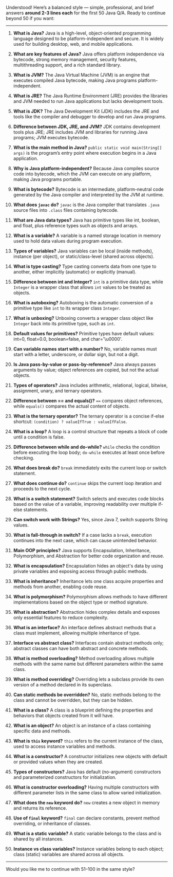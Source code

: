 Understood! Here’s a balanced style — simple, professional, and brief answers **around 2-3 lines each** for the first 50 Java Q/A. Ready to continue beyond 50 if you want:

---

1. **What is Java?**
   Java is a high-level, object-oriented programming language designed to be platform-independent and secure. It is widely used for building desktop, web, and mobile applications.

2. **What are key features of Java?**
   Java offers platform independence via bytecode, strong memory management, security features, multithreading support, and a rich standard library.

3. **What is JVM?**
   The Java Virtual Machine (JVM) is an engine that executes compiled Java bytecode, making Java programs platform-independent.

4. **What is JRE?**
   The Java Runtime Environment (JRE) provides the libraries and JVM needed to run Java applications but lacks development tools.

5. **What is JDK?**
   The Java Development Kit (JDK) includes the JRE and tools like the compiler and debugger to develop and run Java programs.

6. **Difference between JDK, JRE, and JVM?**
   JDK contains development tools plus JRE; JRE includes JVM and libraries for running Java programs; JVM executes bytecode.

7. **What is the main method in Java?**
   `public static void main(String[] args)` is the program’s entry point where execution begins in a Java application.

8. **Why is Java platform-independent?**
   Because Java compiles source code into bytecode, which the JVM can execute on any platform, making Java programs portable.

9. **What is bytecode?**
   Bytecode is an intermediate, platform-neutral code generated by the Java compiler and interpreted by the JVM at runtime.

10. **What does `javac` do?**
    `javac` is the Java compiler that translates `.java` source files into `.class` files containing bytecode.

11. **What are Java data types?**
    Java has primitive types like int, boolean, and float, plus reference types such as objects and arrays.

12. **What is a variable?**
    A variable is a named storage location in memory used to hold data values during program execution.

13. **Types of variables?**
    Java variables can be local (inside methods), instance (per object), or static/class-level (shared across objects).

14. **What is type casting?**
    Type casting converts data from one type to another, either implicitly (automatic) or explicitly (manual).

15. **Difference between int and Integer?**
    `int` is a primitive data type, while `Integer` is a wrapper class that allows `int` values to be treated as objects.

16. **What is autoboxing?**
    Autoboxing is the automatic conversion of a primitive type like `int` to its wrapper class `Integer`.

17. **What is unboxing?**
    Unboxing converts a wrapper class object like `Integer` back into its primitive type, such as `int`.

18. **Default values for primitives?**
    Primitive types have default values: int=0, float=0.0, boolean=false, and char='\u0000'.

19. **Can variable names start with a number?**
    No, variable names must start with a letter, underscore, or dollar sign, but not a digit.

20. **Is Java pass-by-value or pass-by-reference?**
    Java always passes arguments by value; object references are copied, but not the actual objects.

21. **Types of operators?**
    Java includes arithmetic, relational, logical, bitwise, assignment, unary, and ternary operators.

22. **Difference between == and equals()?**
    `==` compares object references, while `equals()` compares the actual content of objects.

23. **What is the ternary operator?**
    The ternary operator is a concise if-else shortcut: `(condition) ? valueIfTrue : valueIfFalse`.

24. **What is a loop?**
    A loop is a control structure that repeats a block of code until a condition is false.

25. **Difference between while and do-while?**
    `while` checks the condition before executing the loop body; `do-while` executes at least once before checking.

26. **What does break do?**
    `break` immediately exits the current loop or switch statement.

27. **What does continue do?**
    `continue` skips the current loop iteration and proceeds to the next cycle.

28. **What is a switch statement?**
    Switch selects and executes code blocks based on the value of a variable, improving readability over multiple if-else statements.

29. **Can switch work with Strings?**
    Yes, since Java 7, switch supports String values.

30. **What is fall-through in switch?**
    If a case lacks a `break`, execution continues into the next case, which can cause unintended behavior.

31. **Main OOP principles?**
    Java supports Encapsulation, Inheritance, Polymorphism, and Abstraction for better code organization and reuse.

32. **What is encapsulation?**
    Encapsulation hides an object's data by using private variables and exposing access through public methods.

33. **What is inheritance?**
    Inheritance lets one class acquire properties and methods from another, enabling code reuse.

34. **What is polymorphism?**
    Polymorphism allows methods to have different implementations based on the object type or method signature.

35. **What is abstraction?**
    Abstraction hides complex details and exposes only essential features to reduce complexity.

36. **What is an interface?**
    An interface defines abstract methods that a class must implement, allowing multiple inheritance of type.

37. **Interface vs abstract class?**
    Interfaces contain abstract methods only; abstract classes can have both abstract and concrete methods.

38. **What is method overloading?**
    Method overloading allows multiple methods with the same name but different parameters within the same class.

39. **What is method overriding?**
    Overriding lets a subclass provide its own version of a method declared in its superclass.

40. **Can static methods be overridden?**
    No, static methods belong to the class and cannot be overridden, but they can be hidden.

41. **What is a class?**
    A class is a blueprint defining the properties and behaviors that objects created from it will have.

42. **What is an object?**
    An object is an instance of a class containing specific data and methods.

43. **What is `this` keyword?**
    `this` refers to the current instance of the class, used to access instance variables and methods.

44. **What is a constructor?**
    A constructor initializes new objects with default or provided values when they are created.

45. **Types of constructors?**
    Java has default (no-argument) constructors and parameterized constructors for initialization.

46. **What is constructor overloading?**
    Having multiple constructors with different parameter lists in the same class to allow varied initialization.

47. **What does the `new` keyword do?**
    `new` creates a new object in memory and returns its reference.

48. **Use of `final` keyword?**
    `final` can declare constants, prevent method overriding, or inheritance of classes.

49. **What is a static variable?**
    A static variable belongs to the class and is shared by all instances.

50. **Instance vs class variables?**
    Instance variables belong to each object; class (static) variables are shared across all objects.

---

Would you like me to continue with 51–100 in the same style?
